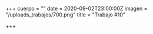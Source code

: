 +++
cuerpo = ""
date = 2020-09-02T23:00:00Z
imagen = "/uploads_trabajos/700.png"
title = "Trabajo #10"

+++
